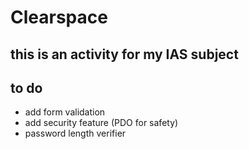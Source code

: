 # Clearspace

## this is an activity for my IAS subject

## to do

+ add form validation
+ add security feature (PDO for safety)
+ password length verifier